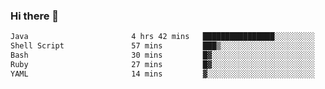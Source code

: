 ### Hi there 👋

<!--START_SECTION:waka-->

```txt
Java                       4 hrs 42 mins   ████████████████░░░░░░░░░   64.63 %
Shell Script               57 mins         ███▒░░░░░░░░░░░░░░░░░░░░░   13.26 %
Bash                       30 mins         █▓░░░░░░░░░░░░░░░░░░░░░░░   06.96 %
Ruby                       27 mins         █▓░░░░░░░░░░░░░░░░░░░░░░░   06.23 %
YAML                       14 mins         ▓░░░░░░░░░░░░░░░░░░░░░░░░   03.21 %
```

<!--END_SECTION:waka-->

<!--
**jerry-shao/jerry-shao** is a ✨ _special_ ✨ repository because its `README.md` (this file) appears on your GitHub profile.

Here are some ideas to get you started:

- 🔭 I’m currently working on ...
- 🌱 I’m currently learning ...
- 👯 I’m looking to collaborate on ...
- 🤔 I’m looking for help with ...
- 💬 Ask me about ...
- 📫 How to reach me: ...
- 😄 Pronouns: ...
- ⚡ Fun fact: ...
-->
